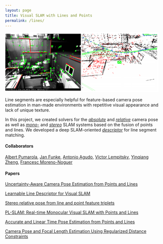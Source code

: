 ```yaml
---
layout: page
title: Visual SLAM with Lines and Points 
permalink: /lines/
---
```

![Line and point SLAM](/assets/lld/lld_small.png)

Line segments are especially helpful for feature-based camera pose estimation in man-made 
environments with repetitive visual appearance and lack of unique texture.

In this project, we created solvers for the [*absolute*]({{site.url}}/pnpl/) and [*relative*]({{site.url}}/sego/) camera 
pose as well as [*mono-*]((https://www.albertpumarola.com/research/pl-slam/)) and [*stereo*](({{site.url}}/lld/)) SLAM systems based on the fusion of points and lines.
We developed a deep SLAM-oriented [*descriptor*](({{site.url}}/lld/)) for line segment matching. 

#### Collaborators
[Albert Pumarola](https://www.albertpumarola.com/), 
[Jan Funke](http://funkey.science/), 
[Antonio Agudo](http://www.iri.upc.edu/people/aagudo/), 
[Victor Lempitsky](http://sites.skoltech.ru/compvision/members/vilem/),
[Yinqiang Zheng](https://sites.google.com/site/yinqiangzheng/),
[Francesc Moreno-Noguer](https://www.iri.upc.edu/people/fmoreno/) 

#### Papers

[Uncertainty-Aware Camera Pose Estimation from Points and Lines]({{site.url}}/uncertain-pnp/)
<!--[pdf]({{site.url}}/scripts/publications/files/vakhitov2021uncertain.pdf)  [bib]({{site.url}}/scripts/publications/bib/vakhitov2021uncertainty.bib)
[code](https://github.com/alexandervakhitov/uncertain-pnp)--> 

[Learnable Line Descriptor for Visual SLAM]({{site.url}}/lld/)
<!-- [pdf]({{site.url}}/scripts/publications/files/vakhitov-lld-2019.pdf) 
[bib]({{site.url}}/scripts/publications/bib/vakhitov2019learnable.bib) 
[code](https://github.com/alexandervakhitov/lld-slam) -->            

[Stereo relative pose from line and point feature triplets]({{site.url}}/sego/)
<!-- [pdf]({{site.url}}/scripts/publications/files/vakhitov2018.pdf) 
[bib]({{site.url}}/scripts/publications/bib/vakhitov2018stereo.bib) 
[code](https://github.com/alexandervakhitov/sego) -->           

[PL-SLAM: Real-time Monocular Visual SLAM with Points and Lines](https://www.albertpumarola.com/research/pl-slam/)
<!-- [pdf]({{site.url}}/scripts/publications/files/pl-slam-2017.pdf)
[bib]({{site.url}}/scripts/publications/bib/pumarola2017pl.bib) --> 

[Accurate and Linear Time Pose Estimation from Points and Lines]({{site.url}}/pnpl/)
<!--[pdf]({{site.url}}/scripts/publications/files/pnpl2016.pdf)
[bib]({{site.url}}/scripts/publications/bib/vakhitov2016accurate.bib)
[code](https://github.com/alexandervakhitov/pnpl)-->

[Camera Pose and Focal Length Estimation Using Regularized Distance Constraints]({{site.url}}/pnpf/)